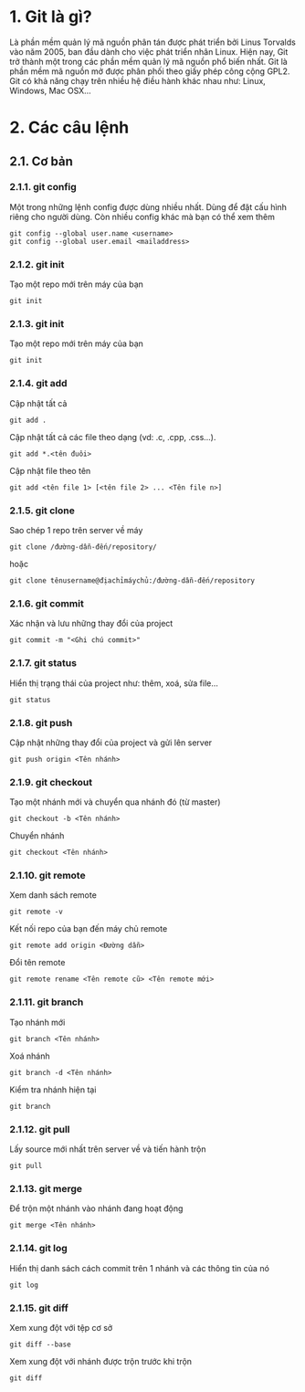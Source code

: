 # 1. Git là gì?
Là phần mềm quản lý mã nguồn phân tán được phát triển bởi Linus Torvalds vào năm 2005, ban đầu dành cho việc phát triển nhân Linux. Hiện nay, Git trở thành một trong các phần mềm quản lý mã nguồn phổ biến nhất. Git là phần mềm mã nguồn mở được phân phối theo giấy phép công cộng GPL2.
Git có khả năng chạy trên nhiều hệ điều hành khác nhau như: Linux, Windows, Mac OSX…

# 2. Các câu lệnh

## 2.1. Cơ bản

### 2.1.1. git config
Một trong những lệnh config được dùng nhiều nhất. Dùng để đặt cấu hình riêng cho người dùng. Còn nhiều config khác mà bạn có thể xem thêm
```
git config --global user.name <username>
git config --global user.email <mailaddress>
```
### 2.1.2. git init
Tạo một repo mới trên máy của bạn
```
git init
```

### 2.1.3. git init
Tạo một repo mới trên máy của bạn
```
git init
```

### 2.1.4. git add
Cập nhật tất cả
```
git add .
```
Cập nhật tất cả các file theo dạng (vd: .c, .cpp, .css...).
```
git add *.<tên đuôi> 
```
Cập nhật file theo tên
```
git add <tên file 1> [<tên file 2> ... <Tên file n>]
```

### 2.1.5. git clone
Sao chép 1 repo trên server về máy
```
git clone /đường-dẫn-đến/repository/
```
hoặc
```
git clone tênusername@địachỉmáychủ:/đường-dẫn-đến/repository
```

### 2.1.6. git commit
Xác nhận và lưu những thay đổi của project
```
git commit -m "<Ghi chú commit>"
```

### 2.1.7. git status
Hiển thị trạng thái của project như: thêm, xoá, sửa file...
```
git status
```

### 2.1.8. git push
Cập nhật những thay đổi của project và gửi lên server
```
git push origin <Tên nhánh>
```

### 2.1.9. git checkout
Tạo một nhánh mới và chuyển qua nhánh đó (từ master)
```
git checkout -b <Tên nhánh>
```
Chuyển nhánh
```
git checkout <Tên nhánh>
```

### 2.1.10. git remote
Xem danh sách remote
```
git remote -v
```
Kết nối repo của bạn đến máy chủ remote
```
git remote add origin <Đường dẫn>
```
Đổi tên remote
```
git remote rename <Tên remote cũ> <Tên remote mới> 
```

### 2.1.11. git branch
Tạo nhánh mới
```
git branch <Tên nhánh>
```
Xoá nhánh
```
git branch -d <Tên nhánh>
```
Kiểm tra nhánh hiện tại
```
git branch
```

### 2.1.12. git pull
Lấy source mới nhất trên server về và tiến hành trộn
```
git pull
```

### 2.1.13. git merge
Để trộn một nhánh vào nhánh đang hoạt động
```
git merge <Tên nhánh>
```

### 2.1.14. git log
Hiển thị danh sách cách commit trên 1 nhánh và các thông tin của nó
```
git log
```
### 2.1.15. git diff
Xem xung đột với tệp cơ sở
```
git diff --base
```
Xem xung đột với nhánh được trộn trước khi trộn
```
git diff
```
